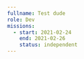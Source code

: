 ```yaml
---
fullname: Test dude
role: Dev
missions:
  - start: 2021-02-24
    end: 2021-02-26
    status: independent
---
```



